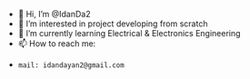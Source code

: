 - 👋 Hi, I’m @IdanDa2
- 👀 I’m interested in project developing from scratch
- 🌱 I’m currently learning Electrical & Electronics Engineering
- 📫 How to reach me:
-     mail: idandayan2@gmail.com

<!---
IdanDa2/IdanDa2 is a ✨ special ✨ repository because its `README.md` (this file) appears on your GitHub profile.
You can click the Preview link to take a look at your changes.
--->
